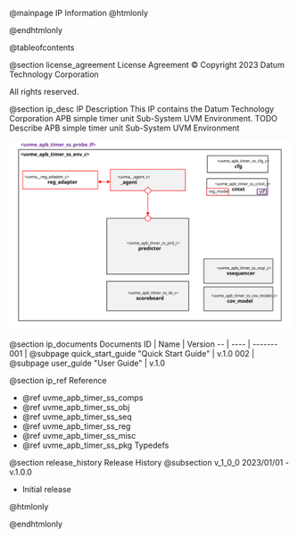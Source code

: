 @mainpage IP Information
@htmlonly
<div class="autonumbering">
@endhtmlonly



@tableofcontents



@section license_agreement License Agreement
© Copyright 2023 Datum Technology Corporation

All rights reserved.



@section ip_desc IP Description
This IP contains the Datum Technology Corporation APB simple timer unit Sub-System UVM Environment.
TODO Describe APB simple timer unit Sub-System UVM Environment

![uvme_apb_timer_ss_env_c Block Diagram](env_block_diagram.svg)


@section ip_documents Documents
ID | Name | Version
-- | ---- | -------
001 | @subpage quick_start_guide "Quick Start Guide" | v.1.0
002 | @subpage user_guide "User Guide" | v.1.0


@section ip_ref Reference
 * @ref uvme_apb_timer_ss_comps
 * @ref uvme_apb_timer_ss_obj
 * @ref uvme_apb_timer_ss_seq
 * @ref uvme_apb_timer_ss_reg
 * @ref uvme_apb_timer_ss_misc
 * @ref uvme_apb_timer_ss_pkg Typedefs





@section release_history Release History
@subsection v_1_0_0 2023/01/01 - v.1.0.0
- Initial release



@htmlonly
</div>
@endhtmlonly